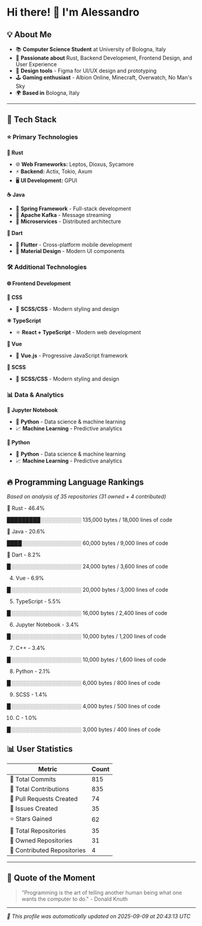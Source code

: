 # Hi there! 👋 I'm Alessandro

## 💡 About Me

* 📚 **Computer Science Student** at University of Bologna, Italy
* 🦀 **Passionate about** Rust, Backend Development, Frontend Design, and User Experience
* 🎨 **Design tools** - Figma for UI/UX design and prototyping
* 🕹️ **Gaming enthusiast** - Albion Online, Minecraft, Overwatch, No Man's Sky
* 🌍 **Based in** Bologna, Italy

---

## 🚀 Tech Stack

### ⭐ Primary Technologies

**🦀 Rust**

- 🌐 **Web Frameworks:** Leptos, Dioxus, Sycamore
- ⚡ **Backend:** Actix, Tokio, Axum
- 🖥️ **UI Development:** GPUI

**☕ Java**

- 🍃 **Spring Framework** - Full-stack development
- 📨 **Apache Kafka** - Message streaming
- 🔧 **Microservices** - Distributed architecture

**🎯 Dart**

- 📱 **Flutter** - Cross-platform mobile development
- 🎨 **Material Design** - Modern UI components


### 🛠️ Additional Technologies

#### 🌐 Frontend Development

**🎨 CSS**

- 🎨 **SCSS/CSS** - Modern styling and design

**⚛️ TypeScript**

- ⚛️ **React + TypeScript** - Modern web development

**💚 Vue**

- 💚 **Vue.js** - Progressive JavaScript framework

**🎨 SCSS**

- 🎨 **SCSS/CSS** - Modern styling and design


### 📊 Data & Analytics

**🐍 Jupyter Notebook**

- 🐍 **Python** - Data science & machine learning
- 📈 **Machine Learning** - Predictive analytics

**🐍 Python**

- 🐍 **Python** - Data science & machine learning
- 📈 **Machine Learning** - Predictive analytics



## 🔥 Programming Language Rankings

*Based on analysis of 35 repositories (31 owned + 4 contributed)*

🥇 Rust - 46.4%

█████████░░░░░░░░░░░ 135,000 bytes / 18,000 lines of code

🥈 Java - 20.6%

████░░░░░░░░░░░░░░░░ 60,000 bytes / 9,000 lines of code

🥉 Dart - 8.2%

█░░░░░░░░░░░░░░░░░░░ 24,000 bytes / 3,600 lines of code

4. Vue - 6.9%

█░░░░░░░░░░░░░░░░░░░ 20,000 bytes / 3,000 lines of code

5. TypeScript - 5.5%

█░░░░░░░░░░░░░░░░░░░ 16,000 bytes / 2,400 lines of code

6. Jupyter Notebook - 3.4%

█░░░░░░░░░░░░░░░░░░░ 10,000 bytes / 1,200 lines of code

7. C++ - 3.4%

█░░░░░░░░░░░░░░░░░░░ 10,000 bytes / 1,600 lines of code

8. Python - 2.1%

█░░░░░░░░░░░░░░░░░░░ 6,000 bytes / 800 lines of code

9. SCSS - 1.4%

█░░░░░░░░░░░░░░░░░░░ 4,000 bytes / 500 lines of code

10. C - 1.0%

█░░░░░░░░░░░░░░░░░░░ 3,000 bytes / 400 lines of code

## 📊 User Statistics

| Metric | Count |
|--------|-------|
| 📝 Total Commits | 815 |
| 🤝 Total Contributions | 835 |
| 🔄 Pull Requests Created | 74 |
| 🐛 Issues Created | 35 |
| ⭐ Stars Gained | 62 |
| 📁 Total Repositories | 35 |
| 👤 Owned Repositories | 31 |
| 🤝 Contributed Repositories | 4 |

---

## 💭 Quote of the Moment

> "Programming is the art of telling another human being what one wants the computer to do." - Donald Knuth

---

*🤖 This profile was automatically updated on 2025-09-09 at 20:43:13 UTC*

